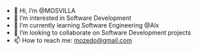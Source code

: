- 👋 Hi, I’m @MOSVILLA
- 👀 I’m interested in Software Development 
- 🌱 I’m currently learning Software Engineering @Alx
- 💞️ I’m looking to collaborate on Software Development projects 
- 📫 How to reach me: mozedo@gmail.com

<!---
MOSVILLA/MOSVILLA is a ✨ special ✨ repository because its `README.md` (this file) appears on your GitHub profile.
You can click the Preview link to take a look at your changes.
--->
